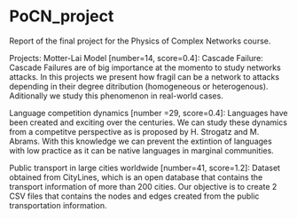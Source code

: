 # PoCN_project
Report of the final project for the Physics of Complex Networks course.


Projects: 
Motter-Lai Model [number=14, score=0.4]: Cascade Failure: Cascade Failures are of big importance at the momento to study networks attacks. In this projects we present how fragil can be a network to attacks depending in their degree ditribution (homogeneous or heterogenous). Aditionally we study this phenomenon in real-world cases. 

Language competition dynamics [number =29, score=0.4]: Languages have been created and exciting over the centuries. We can study these dynamics from a competitve perspective as is proposed by H. Strogatz and M. Abrams. With this knowledge we can prevent the extintion of languages with low practice as it can be native languages in marginal communities. 

Public transport in large cities worldwide [number=41, score=1.2]: Dataset obtained from CityLines, which is an open database that contains the transport information of more than 200 cities. Our objective is to create 2 CSV files that contains the nodes and edges created from the public transportation information.
